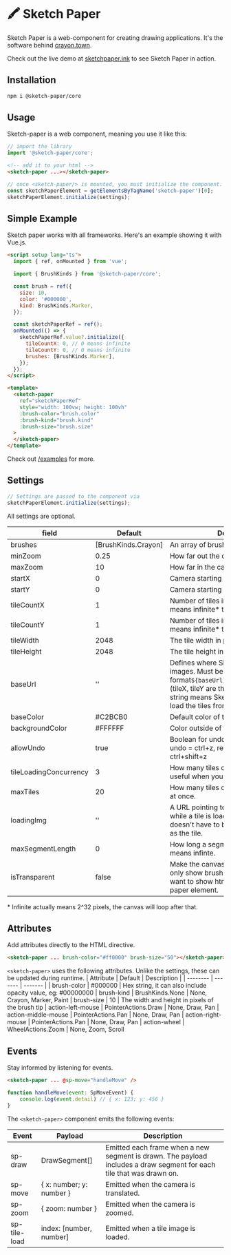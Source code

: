 # 🖍️ Sketch Paper

Sketch Paper is a web-component for creating drawing applications. It's the software behind [crayon.town](https://crayon.town).

Check out the live demo at [sketchpaper.ink](https://sketchpaper.ink) to see Sketch Paper in action.

## Installation

```bash
npm i @sketch-paper/core
```

## Usage

Sketch-paper is a web component, meaning you use it like this:

```js
// import the library
import '@sketch-paper/core';
```

```html
<!-- add it to your html -->
<sketch-paper ...></sketch-paper>
```

```js
// once <sketch-paper/> is mounted, you must initialize the component.
const sketchPaperElement = getElementsByTagName('sketch-paper')[0];
sketchPaperElement.initialize(settings);
```

## Simple Example

Sketch paper works with all frameworks. Here's an example showing it with Vue.js.

```html
<script setup lang="ts">
  import { ref, onMounted } from 'vue';

  import { BrushKinds } from '@sketch-paper/core';

  const brush = ref({
    size: 10,
    color: '#000000',
    kind: BrushKinds.Marker,
  });

  const sketchPaperRef = ref();
  onMounted(() => {
    sketchPaperRef.value?.initialize({
      tileCountX: 0, // 0 means infinite
      tileCountY: 0, // 0 means infinite
      brushes: [BrushKinds.Marker],
    });
  });
</script>

<template>
  <sketch-paper
    ref="sketchPaperRef"
    style="width: 100vw; height: 100vh"
    :brush-color="brush.color"
    :brush-kind="brush.kind"
    :brush-size="brush.size"
  >
  </sketch-paper>
</template>
```

Check out [/examples](https://github.com/WillH0lt/sketch-paper/tree/main/examples) for more.

## Settings

```js
// Settings are passed to the component via
sketchPaperElement.initialize(settings);
```

All settings are optional.

| field                  | Default             | Description                                                                                                                                                                                                                                      |
| ---------------------- | ------------------- | ------------------------------------------------------------------------------------------------------------------------------------------------------------------------------------------------------------------------------------------------ |
| brushes                | [BrushKinds.Crayon] | An array of brushes to load.                                                                                                                                                                                                                     |
| minZoom                | 0.25                | How far out the camera can zoom.                                                                                                                                                                                                                 |
| maxZoom                | 10                  | How far in the camera can zoom.                                                                                                                                                                                                                  |
| startX                 | 0                   | Camera starting position X.                                                                                                                                                                                                                      |
| startY                 | 0                   | Camera starting position Y.                                                                                                                                                                                                                      |
| tileCountX             | 1                   | Number of tiles in the x direction. 0 means infinite\* tiles                                                                                                                                                                                     |
| tileCountY             | 1                   | Number of tiles in the y direction. 0 means infinite\* tiles                                                                                                                                                                                     |
| tileWidth              | 2048                | The tile width in pixels.                                                                                                                                                                                                                        |
| tileHeight             | 2048                | The tile height in pixels.                                                                                                                                                                                                                       |
| baseUrl                | ''                  | Defines where Sketch Paper looks for tile images. Must be a public URL with the format`${baseUrl}/${tileX}_${tileY}.png` (tileX, tileY are the tile indices). Empty string means Sketch Paper will not try to load the tiles from remote images. |
| baseColor              | #C2BCB0             | Default color of the tiles.                                                                                                                                                                                                                      |
| backgroundColor        | #FFFFFF             | Color outside of the drawing surface.                                                                                                                                                                                                            |
| allowUndo              | true                | Boolean for undo/redo functionality. undo = ctrl+z, redo = ctrl+y or ctrl+shift+z                                                                                                                                                                |
| tileLoadingConcurrency | 3                   | How many tiles can be loading at once, useful when you're using "baseUrl".                                                                                                                                                                       |
| maxTiles               | 20                  | How many tiles can be loaded in memory at once.                                                                                                                                                                                                  |
| loadingImg             | ''                  | A URL pointing to an image to show while a tile is loading. The loading image doesn't have to be the same resolution as the tile.                                                                                                                |
| maxSegmentLength       | 0                   | How long a segment is a allowed to be. 0 means infinte.                                                                                                                                                                                          |
| isTransparent          | false               | Make the canvas itself transparent and only show brush strokes. Useful if you want to show html behind the sketch-paper element.                                                                                                                 |

\* Infinite actually means 2^32 pixels, the canvas will loop after that.

## Attributes

Add attributes directly to the HTML directive.

```html
<sketch-paper ... brush-color="#ff0000" brush-size="50"></sketch-paper>
```

`<sketch-paper>` uses the following attributes. Unlike the settings, these can be updated during runtime.
| Attribute | Default | Description |
| -------- | ------- | ------- |
| brush-color | #000000 | Hex string, it can also include opacity value, eg: #00000000
| brush-kind | BrushKinds.None | None, Crayon, Marker, Paint
| brush-size | 10 | The width and height in pixels of the brush tip
| action-left-mouse | PointerActions.Draw | None, Draw, Pan
| action-middle-mouse | PointerActions.Pan | None, Draw, Pan
| action-right-mouse | PointerActions.Pan | None, Draw, Pan
| action-wheel | WheelActions.Zoom | None, Zoom, Scroll

## Events

Stay informed by listening for events.

```html
<sketch-paper ... @sp-move="handleMove" />
```

```js
function handleMove(event: SpMoveEvent) {
    console.log(event.detail) // { x: 123; y: 456 }
}
```

The `<sketch-paper>` component emits the following events:

| Event        | Payload                  | Description                                                                                                          |
| ------------ | ------------------------ | -------------------------------------------------------------------------------------------------------------------- |
| sp-draw      | DrawSegment[]            | Emitted each frame when a new segment is drawn. The payload includes a draw segment for each tile that was drawn on. |
| sp-move      | { x: number; y: number } | Emitted when the camera is translated.                                                                               |
| sp-zoom      | { zoom: number }         | Emitted when the camera is zoomed.                                                                                   |
| sp-tile-load | index: [number, number]  | Emitted when a tile image is loaded.                                                                                 |
